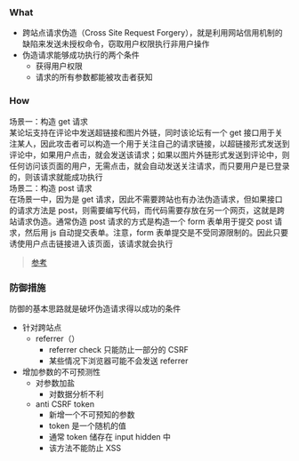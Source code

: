 ### What
- 跨站点请求伪造（Cross Site Request Forgery），就是利用网站信用机制的缺陷来发送未授权命令，窃取用户权限执行非用户操作
- 伪造请求能够成功执行的两个条件
  + 获得用户权限
  + 请求的所有参数都能被攻击者获知


### How

场景一：构造 get 请求
<br>
某论坛支持在评论中发送超链接和图片外链，同时该论坛有一个 get 接口用于关注某人，因此攻击者可以构造一个用于关注自己的请求链接，以超链接形式发送到评论中，如果用户点击，就会发送该请求；如果以图片外链形式发送到评论中，则任何访问该页面的用户，无需点击，就会自动发送关注请求，而只要用户是已登录的，则该请求就能成功执行
<br>
场景二：构造 post 请求
<br>
在场景一中，因为是 get 请求，因此不需要跨站也有办法伪造请求，但如果接口的请求方法是 post，则需要编写代码，而代码需要存放在另一个网页，这就是跨站请求伪造。通常伪造 post 请求的方式是构造一个 form 表单用于提交 post 请求，然后用 js 自动提交表单。注意，form 表单提交是不受同源限制的。因此只要诱使用户点击链接进入该页面，该请求就会执行

> [参考](https://zhuanlan.zhihu.com/p/22521378)


### 防御措施

防御的基本思路就是破坏伪造请求得以成功的条件

- 针对跨站点
  + referrer（）
    - referrer check 只能防止一部分的 CSRF
    - 某些情况下浏览器可能不会发送 referrer
- 增加参数的不可预测性
  + 对参数加盐
    - 对数据分析不利
  + anti CSRF token 
    - 新增一个不可预知的参数
    - token 是一个随机的值
    - 通常 token 储存在 input hidden 中
    - 该方法不能防止 XSS